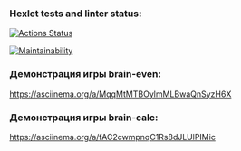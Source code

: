 ### Hexlet tests and linter status:
[![Actions Status](https://github.com/SamIlias/js-starter-project-44/actions/workflows/hexlet-check.yml/badge.svg)](https://github.com/SamIlias/js-starter-project-44/actions)

[![Maintainability](https://api.codeclimate.com/v1/badges/d27a094771010525ea6b/maintainability)](https://codeclimate.com/github/SamIlias/js-starter-project-44/maintainability)


### Демонстрация игры brain-even:
https://asciinema.org/a/MqqMtMTBOylmMLBwaQnSyzH6X

### Демонстрация игры brain-calc:
https://asciinema.org/a/fAC2cwmpnqC1Rs8dJLUlPIMic